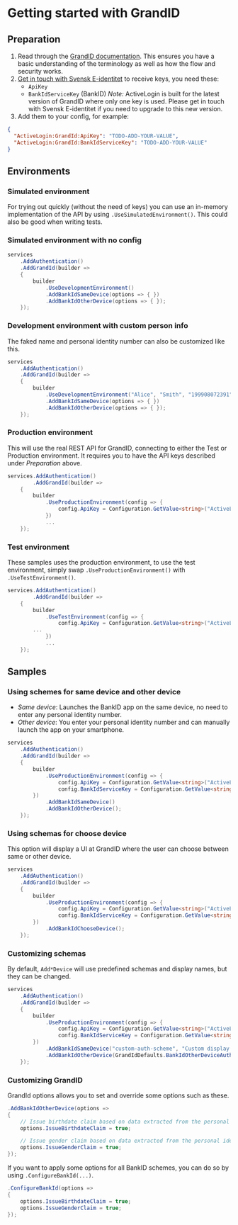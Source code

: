 # Getting started with GrandID

## Preparation

1. Read through the [GrandID documentation](https://docs.grandid.com/). This ensures you have a basic understanding of the terminology as well as how the flow and security works.
1. [Get in touch with Svensk E-identitet](https://e-identitet.se/tjanster/inloggningsmetoder/bankid/) to receive keys, you need these:
    * `ApiKey`
    * `BankIdServiceKey` (BankID) *Note:* ActiveLogin is built for the latest version of GrandID where only one key is used. Please get in touch with Svensk E-identitet if you need to upgrade to this new version.
1. Add them to your config, for example:

```json
{
  "ActiveLogin:GrandId:ApiKey": "TODO-ADD-YOUR-VALUE",
  "ActiveLogin:GrandId:BankIdServiceKey": "TODO-ADD-YOUR-VALUE"
}
```

## Environments

### Simulated environment

For trying out quickly (without the need of keys) you can use an in-memory implementation of the API by using `.UseSimulatedEnvironment()`. This could also be good when writing tests.

### Simulated environment with no config

```csharp
services
    .AddAuthentication()
    .AddGrandId(builder =>
    {
        builder
            .UseDevelopmentEnvironment()
            .AddBankIdSameDevice(options => { })
            .AddBankIdOtherDevice(options => { });
    });
```

### Development environment with custom person info

The faked name and personal identity number can also be customized like this.

```csharp
services
    .AddAuthentication()
    .AddGrandId(builder =>
    {
        builder
            .UseDevelopmentEnvironment("Alice", "Smith", "199908072391")
            .AddBankIdSameDevice(options => { })
            .AddBankIdOtherDevice(options => { });
    });
```

### Production environment

This will use the real REST API for GrandID, connecting to either the Test or Production environment. It requires you to have the API keys described under _Preparation_ above.

```csharp
services.AddAuthentication()
        .AddGrandId(builder =>
    {
        builder
            .UseProductionEnvironment(config => {
                config.ApiKey = Configuration.GetValue<string>("ActiveLogin:GrandId:ApiKey");
            })
            ...
    });
```

### Test environment

These samples uses the production environment, to use the test environment, simply swap `.UseProductionEnvironment()` with `.UseTestEnvironment()`.

```csharp
services.AddAuthentication()
        .AddGrandId(builder =>
    {
        builder
            .UseTestEnvironment(config => {
                config.ApiKey = Configuration.GetValue<string>("ActiveLogin:GrandId:ApiKey");
		...
            })
            ...
    });
```

## Samples

### Using schemes for same device and other device

* *Same device*: Launches the BankID app on the same device, no need to enter any personal identity number.
* *Other device*: You enter your personal identity number and can manually launch the app on your smartphone.

```csharp
services
    .AddAuthentication()
    .AddGrandId(builder =>
    {
        builder
            .UseProductionEnvironment(config => {
                config.ApiKey = Configuration.GetValue<string>("ActiveLogin:GrandId:ApiKey");
                config.BankIdServiceKey = Configuration.GetValue<string>("ActiveLogin:GrandId:BankIdServiceKey");
	    })
            .AddBankIdSameDevice()
            .AddBankIdOtherDevice();
    });
```

### Using schemas for choose device

This option will display a UI at GrandID where the user can choose between same or other device.

```csharp
services
    .AddAuthentication()
    .AddGrandId(builder =>
    {
        builder
            .UseProductionEnvironment(config => {
                config.ApiKey = Configuration.GetValue<string>("ActiveLogin:GrandId:ApiKey");
                config.BankIdServiceKey = Configuration.GetValue<string>("ActiveLogin:GrandId:BankIdServiceKey");
	    })
            .AddBankIdChooseDevice();
    });
```

### Customizing schemas

By default, `Add*Device` will use predefined schemas and display names, but they can be changed.

```csharp
services
    .AddAuthentication()
    .AddGrandId(builder =>
    {
        builder
            .UseProductionEnvironment(config => {
                config.ApiKey = Configuration.GetValue<string>("ActiveLogin:GrandId:ApiKey");
                config.BankIdServiceKey = Configuration.GetValue<string>("ActiveLogin:GrandId:BankIdServiceKey");
	    })
            .AddBankIdSameDevice("custom-auth-scheme", "Custom display name", options => { ... })
            .AddBankIdOtherDevice(GrandIdDefaults.BankIdOtherDeviceAuthenticationScheme, "Custom display name", options => { ... });
    });
```

### Customizing GrandID

GrandId options allows you to set and override some options such as these.

```csharp
.AddBankIdOtherDevice(options =>
{
	// Issue birthdate claim based on data extracted from the personal identity number
	options.IssueBirthdateClaim = true;

	// Issue gender claim based on data extracted from the personal identity number
	options.IssueGenderClaim = true;
});
```

If you want to apply some options for all BankID schemes, you can do so by using `.ConfigureBankId(...)`.

```csharp
.ConfigureBankId(options =>
{
    options.IssueBirthdateClaim = true;
    options.IssueGenderClaim = true;
});
```
